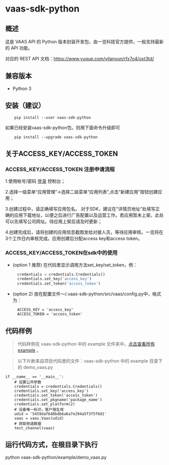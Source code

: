 # vaas-sdk-python

## 概述

这是 VAAS API 的 Python 版本封装开发包，由一览科技官方提供，一般支持最新的 API 功能。

对应的 REST API 文档：<https://www.yuque.com/yilanyun/rfx7o4/oxt3td/>

## 兼容版本

+ Python 3

## 安装（建议）

```
    pip install --user vaas-sdk-python
```

如果已经安装vaas-sdk-python包，则用下面命令升级即可

```
    pip install --upgrade vaas-sdk-python
```

## 关于ACCESS_KEY/ACCESS_TOKEN

### ACCESS_KEY/ACCESS_TOKEN 注册申请流程

1.使用帐号/密码 [登录](https://yuncms.yilan.tv/admin/default/login) 控制台；

2.选择一级菜单“应用管理”->选择二级菜单“应用列表”,点击“新建应用”按钮创建应用；

3.创建过程中，请正确填写应用包名。 对于SDK，建议在“详情页地址”处填写正确的应用下载地址，以便之后进行广告配置以及运营工作。若应用暂未上架，此处可以先填写公司网址。待应用上架后请及时更新；

4.创建完成后，请将创建的应用信息截图发给对接人员，等待应用审核。一览将在3个工作日内审核完成。应用创建后分配access key和access token。

### ACCESS_KEY/ACCESS_TOKEN在sdk中的使用

- (option 1 推荐) 在代码里显示调用方法set_key/set_token，例：
  ```python
    credentials = credentials.Credentials()
    credentials.set_key('access_key')
    credentials.set_token('access_token')
  ```

- (option 2) 放在配置文件～/.vaas-sdk-python/src/vaas/config.py中，格式为：
  ```
    ACCESS_KEY = 'access_key'
    ACCESS_TOKEN = 'access_token'
  ```

## 代码样例

> 代码样例在 vaas-sdk-python 中的 example 文件夹中，[点击查看所有 example](https://github.com/yilanyun/vaas-sdk-python/tree/main/example) 。

> 以下片断来自项目代码里的文件：vaas-sdk-python 中的 example 目录下的 demo_vaas.py

```
if __name__ == '__main__':
    # 设置公共参数
    credentials = credentials.Credentials()
    credentials.set_key('access_key')
    credentials.set_token('access_token')
    credentials.set_pkgname('package_name')
    credentials.set_platform(2)
    # 设备唯一标识，客户端生成
    udid = '5459daf640bdb6a6a7e294a5f3f5f0d1'
    vaas = vaas.Vaas(udid)
    # 获取频道数据
    test_channel(vaas)
```

## 运行代码方式，在根目录下执行

python vaas-sdk-python/example/demo_vaas.py
